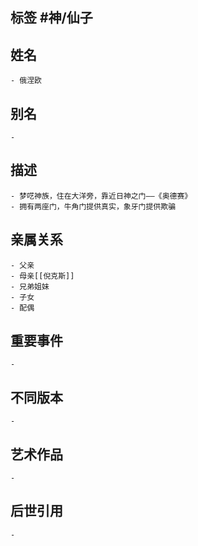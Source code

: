 ## 标签  #神/仙子
## 姓名
	- 俄涅欧
## 别名
	-
## 描述
	- 梦呓神族，住在大洋旁，靠近日神之门——《奥德赛》
	- 拥有两座门，牛角门提供真实，象牙门提供欺骗
## 亲属关系
	- 父亲
	- 母亲[[倪克斯]]
	- 兄弟姐妹
	- 子女
	- 配偶
## 重要事件
	-
## 不同版本
	-
## 艺术作品
	-
## 后世引用
	-
